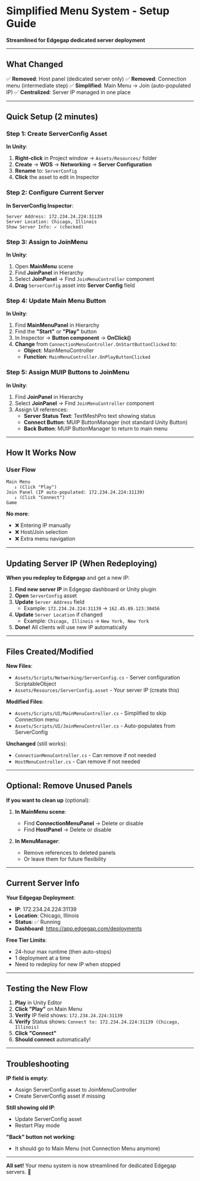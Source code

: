# Simplified Menu System - Setup Guide

**Streamlined for Edgegap dedicated server deployment**

---

## What Changed

✅ **Removed**: Host panel (dedicated server only)
✅ **Removed**: Connection menu (intermediate step)
✅ **Simplified**: Main Menu → Join (auto-populated IP)
✅ **Centralized**: Server IP managed in one place

---

## Quick Setup (2 minutes)

### Step 1: Create ServerConfig Asset

**In Unity**:
1. **Right-click** in Project window → `Assets/Resources/` folder
2. **Create** → **WOS** → **Networking** → **Server Configuration**
3. **Rename** to: `ServerConfig`
4. **Click** the asset to edit in Inspector

### Step 2: Configure Current Server

**In ServerConfig Inspector**:
```
Server Address: 172.234.24.224:31139
Server Location: Chicago, Illinois
Show Server Info: ✓ (checked)
```

### Step 3: Assign to JoinMenu

**In Unity**:
1. Open **MainMenu** scene
2. Find **JoinPanel** in Hierarchy
3. Select **JoinPanel** → Find `JoinMenuController` component
4. **Drag** `ServerConfig` asset into **Server Config** field

### Step 4: Update Main Menu Button

**In Unity**:
1. Find **MainMenuPanel** in Hierarchy
2. Find the **"Start"** or **"Play"** button
3. In Inspector → **Button component** → **OnClick()**
4. **Change** from `ConnectionMenuController.OnStartButtonClicked` to:
   - **Object**: MainMenuController
   - **Function**: `MainMenuController.OnPlayButtonClicked`

### Step 5: Assign MUIP Buttons to JoinMenu

**In Unity**:
1. Find **JoinPanel** in Hierarchy
2. Select **JoinPanel** → Find `JoinMenuController` component
3. Assign UI references:
   - **Server Status Text**: TextMeshPro text showing status
   - **Connect Button**: MUIP ButtonManager (not standard Unity Button)
   - **Back Button**: MUIP ButtonManager to return to main menu

---

## How It Works Now

### User Flow
```
Main Menu
   ↓ (Click "Play")
Join Panel (IP auto-populated: 172.234.24.224:31139)
   ↓ (Click "Connect")
Game
```

**No more**:
- ❌ Entering IP manually
- ❌ Host/Join selection
- ❌ Extra menu navigation

---

## Updating Server IP (When Redeploying)

**When you redeploy to Edgegap** and get a new IP:

1. **Find new server IP** in Edgegap dashboard or Unity plugin
2. **Open** `ServerConfig` asset
3. **Update** `Server Address` field
   - Example: `172.234.24.224:31139` → `162.45.89.123:30456`
4. **Update** `Server Location` if changed
   - Example: `Chicago, Illinois` → `New York, New York`
5. **Done!** All clients will use new IP automatically

---

## Files Created/Modified

**New Files**:
- `Assets/Scripts/Networking/ServerConfig.cs` - Server configuration ScriptableObject
- `Assets/Resources/ServerConfig.asset` - Your server IP (create this)

**Modified Files**:
- `Assets/Scripts/UI/MainMenuController.cs` - Simplified to skip Connection menu
- `Assets/Scripts/UI/JoinMenuController.cs` - Auto-populates from ServerConfig

**Unchanged** (still works):
- `ConnectionMenuController.cs` - Can remove if not needed
- `HostMenuController.cs` - Can remove if not needed

---

## Optional: Remove Unused Panels

**If you want to clean up** (optional):

1. **In MainMenu scene**:
   - Find **ConnectionMenuPanel** → Delete or disable
   - Find **HostPanel** → Delete or disable

2. **In MenuManager**:
   - Remove references to deleted panels
   - Or leave them for future flexibility

---

## Current Server Info

**Your Edgegap Deployment**:
- **IP**: 172.234.24.224:31139
- **Location**: Chicago, Illinois
- **Status**: ✅ Running
- **Dashboard**: https://app.edgegap.com/deployments

**Free Tier Limits**:
- 24-hour max runtime (then auto-stops)
- 1 deployment at a time
- Need to redeploy for new IP when stopped

---

## Testing the New Flow

1. **Play** in Unity Editor
2. **Click "Play"** on Main Menu
3. **Verify** IP field shows: `172.234.24.224:31139`
4. **Verify** Status shows: `Connect to: 172.234.24.224:31139 (Chicago, Illinois)`
5. **Click "Connect"**
6. **Should connect** automatically!

---

## Troubleshooting

**IP field is empty**:
- Assign ServerConfig asset to JoinMenuController
- Create ServerConfig asset if missing

**Still showing old IP**:
- Update ServerConfig asset
- Restart Play mode

**"Back" button not working**:
- It should go to Main Menu (not Connection Menu anymore)

---

**All set!** Your menu system is now streamlined for dedicated Edgegap servers. 🚀
